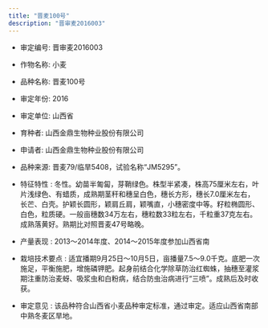 ```yaml
---
title: "晋麦100号"
description: "晋审麦2016003"
---
```

* 审定编号:  晋审麦2016003

*  作物名称:  小麦

*  品种名称:  晋麦100号

*  审定年份:  2016

*  审定单位:  山西省

* 育种者:  山西金鼎生物种业股份有限公司

*  申请者:  山西金鼎生物种业股份有限公司

*  品种来源:  晋麦79/临旱5408，试验名称“JM5295”。

*  特征特性 : 
冬性。幼苗半匍匐，芽鞘绿色。株型半紧凑，株高75厘米左右，叶片浅绿色、有蜡质，成熟期茎秆和穗呈白色，穗长方形，穗长7.0厘米左右，长芒、白壳。护颖长圆形，颖肩丘肩，颖嘴直，小穗密度中等。籽粒椭圆形、白色，粒质硬。一般亩穗数34万左右，穗粒数33粒左右，千粒重37克左右。成熟落黄好。熟期比对照晋麦47号略晚。
 
*  产量表现 : 
2013～2014年度、2014～2015年度参加山西省南

*  栽培技术要点 : 
适宜播期9月25日～10月5日，亩播量7.5～9.0千克。底肥一次施足，平衡施肥，增施磷钾肥。起身前结合化学除草防治红蜘蛛，抽穗至灌浆期注重防治麦蚜、吸浆虫和白粉病，结合防虫治病进行“三喷”。成熟后及时收获。

*  审定意见 : 
该品种符合山西省小麦品种审定标准，通过审定。适应山西省南部中熟冬麦区旱地。
